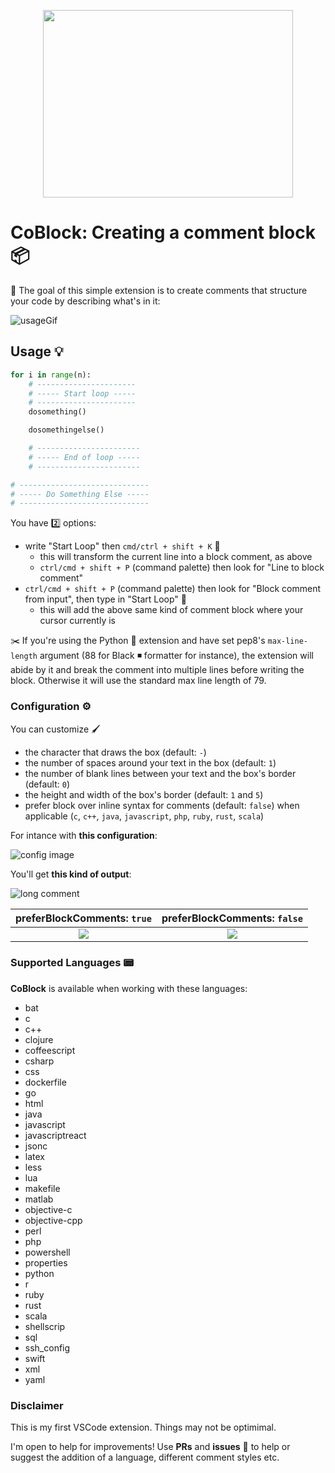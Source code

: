 <p align="center">
<img src="https://i.postimg.cc/RFzdtfsv/Capture-d-e-cran-2019-09-26-a-08-36-20.png" height="300" width="400" center />
</p>

# CoBlock: Creating a comment block 📦

📌 The goal of this simple extension is to create comments that structure your code by describing what's in it:

![usageGif](https://s3.gifyu.com/images/ezgif.com-resize-15da7ed4f4f79417c.gif)

## Usage 💡

```python
for i in range(n):
    # ----------------------
    # ----- Start loop -----
    # ----------------------
    dosomething()

    dosomethingelse()

    # -----------------------
    # ----- End of loop -----
    # -----------------------

# -----------------------------
# ----- Do Something Else -----
# -----------------------------
```

You have 2️⃣ options:

* write "Start Loop" then `cmd/ctrl + shift + K` 🔆
  * this will transform the current line into a block comment, as above
  * `ctrl/cmd + shift + P` (command palette) then look for "Line to block comment"
* `ctrl/cmd + shift + P` (command palette) then look for "Block comment from input", then type in "Start Loop" 💬
  * this will add the above same kind of comment block where your cursor currently is

✂️ If you're using the Python 🐍 extension and have set pep8's `max-line-length` argument (88 for Black ◾️ formatter for instance), the extension will abide by it and break the comment into multiple lines before writing the block.
Otherwise it will use the standard max line length of 79.

### Configuration ⚙️

You can customize 🖌

* the character that draws the box (default: `-`) 
* the number of spaces around your text in the box (default: `1`)
* the number of blank lines between your text and the box's border (default: `0`)
* the height and width of the box's border (default: `1` and `5`)
* prefer block over inline syntax for comments (default: `false`) when applicable (`c`, `c++`, `java`, `javascript`, `php`, `ruby`, `rust`, `scala`)

For intance with **this configuration**:

![config image](https://i.postimg.cc/kG4zPhG4/Capture-d-e-cran-2019-09-26-a-00-44-01.png)

You'll get **this kind of output**:

![long comment](https://i.postimg.cc/V6sHXHjR/Capture-d-e-cran-2019-09-26-a-00-42-54.png)

|                          preferBlockComments: `true`                          |                          preferBlockComments: `false`                          |
| :---------------------------------------------------------------------------: | :---------------------------------------------------------------------------: |
| ![](https://i.postimg.cc/hjCckZGs/Capture-d-e-cran-2019-09-29-a-23-40-10.png) | ![](https://i.postimg.cc/KzshqK9s/Capture-d-e-cran-2019-09-29-a-23-39-57.png) |


### Supported Languages 📟

**CoBlock** is available when working with these languages:

* bat
* c
* c++
* clojure
* coffeescript
* csharp
* css
* dockerfile
* go
* html
* java
* javascript
* javascriptreact
* jsonc
* latex
* less
* lua
* makefile
* matlab
* objective-c
* objective-cpp
* perl
* php
* powershell
* properties
* python
* r
* ruby
* rust
* scala
* shellscrip
* sql
* ssh_config
* swift
* xml
* yaml

### Disclaimer

This is my first VSCode extension. Things may not be optimimal. 

I'm open to help for improvements! Use **PRs** and **issues** 📣 to help or suggest the addition of a language, different comment styles etc.
